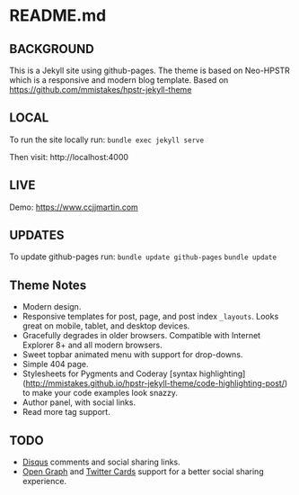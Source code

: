 README.md
=========

BACKGROUND
----------
This is a Jekyll site using github-pages.
The theme is based on Neo-HPSTR which is a responsive and modern blog template.
Based on https://github.com/mmistakes/hpstr-jekyll-theme

LOCAL
-----
To run the site locally run:
`bundle exec jekyll serve`

Then visit:
http://localhost:4000


LIVE
----
Demo: https://www.ccjjmartin.com


UPDATES
-------
To update github-pages run:
`bundle update github-pages`
`bundle update`


Theme Notes
-----------

* Modern design.
* Responsive templates for post, page, and post index `_layouts`. Looks great on
mobile, tablet, and desktop devices.
* Gracefully degrades in older browsers. Compatible with Internet Explorer 8+
and all modern browsers.
* Sweet topbar animated menu with support for drop-downs.
* Simple 404 page.
* Stylesheets for Pygments and Coderay [syntax highlighting]
(http://mmistakes.github.io/hpstr-jekyll-theme/code-highlighting-post/) to make
your code examples look snazzy.
* Author panel, with social links.
* Read more tag support.


TODO
----
* [Disqus](http://disqus.com) comments and social sharing links.
* [Open Graph](https://developers.facebook.com/docs/opengraph/) and
[Twitter Cards](https://dev.twitter.com/docs/cards) support for a better social
sharing experience.
